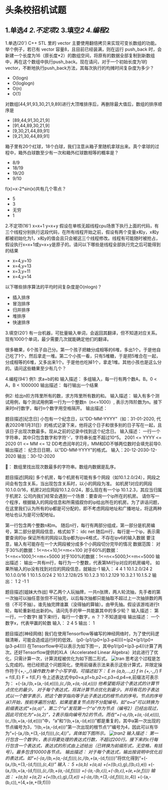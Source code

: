 # 头条校招机试题

## 1.单选*4  2.不定项*2  3.填空*2  4.编程*2

1.单选(20')
C++ STL 里的 vector 主要使用翻倍拷贝来实现可变长数组的功能。举个例子，若已有 vector 容量8，且目前已经装满，则在运行 push_back 时，会新建一个长度为16（原长度*2）的数组空间，将原有的数据全部复制到新数组中，再在这个数组中执行push_back。现在请问，对于一个初始长度为1的vector，不断地执行push_back方法，其每次执行的均摊时间复杂度为多少？

* O(logn)
* O(loglogn)
* O(n)
* O(1)

对数组[44,91,93,30,21,9,89]进行大顶堆排序后，再删除最大值后，数组的排序顺序是

* [89,44,91,30,21,9]
* [91,44,89,30,21,9]
* [9,30,21,44,89,91]
* [9,21,30,44,89,91]

箱子里有20个红球，18个白球，我们注意从箱子里随机拿球出来。真个拿球的过程中，箱外白球数至少有一次和箱外红球数相等的概率是？

* 8/9
* 18/19
* 19/20
* 9/10

f(x)=x-2*sin(x)共有几个零点？

* 5
* 3
* 无穷
* 1

2.不定项(16')
x=x+1
y=x+y
假设在单核无超线程cpu场景下执行上面的代码，有三个线程分别执行这段代码，在所有线程开始之前，假设有两个变量x和y，x和y都被初始化为1，x和y的值会且只会被这三个线程修改。线程有可能随时被抢占，假设执行x=x+1或y=x+y是原子的。请问以下哪些是线程全部执行完之后可能得到的结果

* x=4,y=10
* x=4,y=13
* x=3,y=11
* x=4,y=14

以下哪些排序算法的平均时间复杂度是O(nlogn)？

* 插入排序
* 冒泡排序
* 归并排序
* 堆排序
* 快速排序

3.填空(20')
有一台机器，可批量输入单词，会返回其翻译，但不知道对应关系。
现有1000个单词，最少需要几次就能确定他们的翻译。

很多糖果，6个孩子自己分。第一个孩子把糖分成相等的6堆，多出1个。于是他自己吃了1个，然后拿走一堆。第二个小孩一看，只有5堆糖，于是把5堆合在一起，分成相等的6堆，又多出来1个。于是他也吃掉1个，拿走1堆。其他小孩也是这么分的。请问这些糖果至少有几个？

4.编程(94')
例1:
求a+b的和
输入描述：
多组输入，每一行有两个数A，B。0 < A，B < 1000000
输出描述：
每行输出一个结果

例2:
给出n阶方阵里所有的数，求方阵里所有数的和。
输入描述：
输入有多个测试用例，每个测试用例第一行为一个整数n（n<=1000）, 表示方阵阶数为n。接下来时n行数字，每行n个数字用空格隔开。
输出描述：

题目描述[纪念日]
小包有一个纪念日，以“DD-MM-YYYY”（如：31-01-2020, 代表2020年1月31日）的格式记录下来，他将这个日子和很多别的日子写在一起，且该日子出现次数最多。现从之前的记录中找到这个纪念日。
输入描述：
一行一个字符串，其中只包含数字和字符‘-’，字符串长度不超过10^5。
2001 <= YYYY <= 2020
01 <= MM <= 12
DD考虑闰年的2月，MM和DD不够两位数时会填充前导0.
输出描述：
纪念日日期，以“DD-MM-YYYY”的格式。
输入：20-12-2030-12-2020
输出：30-12-2020

🐻：
数组里找出现次数最多的字符串。数组内数据是乱序。

题目描述[网段]
多个机房，每个机房有可能有多个网段（如10.1.2.0/24），网段之间会有包含关系，当出现包含关系时，以小的网段为准。
如机房1对应的网段10.1.0.0/16，机房2对应网段10.1.2.0/24，那么现在有一个ip 10.1.2.3，其应当归属于机房2.
公司内我们经常会遇到一个场景：要查询一个ip所在的机房。
请你写一个程序，根据输入的网段信息和所需插叙你的ip给出所在的机房。为了讲话问题，在这里我们认为所有的ip都是可分配的，即不考虑网段地址和广播地址，将这两种地址也认为是可分配地址。

第一行包含两个整数n和m。
随后n行，每行有两部分组成，第一部分是机房编号，第二部分是网段信息，格式如下：
idc net
随后m行，每行是一个ip，表示需要查询的ip
保证所有的网段以及ip都为ipv4格式，不存在ipv6的输入数据
要注意，输入有可能存在一个大网段被分成多个小网段切分完毕的情况
数据范围：
对于30%的数据：1<=n<=10,1<=m<=100
对于60%的数据：1<=n<=1000,1<=m<=5000
对于100%的数据：1<=n<=5000,1<=m<=5000
输出描述：
输出一共有m行，每行为一个整数，代表第Mi行ip对应的机房编号。
如果所输入的ip没有找到对应的网段信息，就输出-1
输入：
4 4
1 10.1.2.0/24
2 10.1.0.0/16
1 10.1.5.0/24
2 10.1.2.128/25
10.1.2.3
10.1.2.129
10.3.2.1
10.1.5.2
输出：
1
2
-1
1

题目描述[姐妹大作战]
甲乙两个人玩抽牌，一共n张牌，两人轮流抽，先手者的第一次抽可以抽任意张但不可抽完，以后每次抽都只能抽取不超过上一次抽排数的两倍（不可不抽）。谁先抽完牌谁赢（没得抽的算输）。由甲先抽。假设该游戏进行t轮，每轮重新给出新的n。请问先手的甲一共能赢其中的多少轮？
输入描述：
第一行，一个数字t
接下来t行，每行一个数字，n
？？不知道是啥
输出描述：
一个数字x，代表甲赢的轮数
输入：
2
4
5
输出：
1

题目描述[神经网络]
我们在使用Tensorflow等编写的神经网络时，为了使代码逻辑清晰，可能会造成运行时的低效。
(p0-(p1/(p0+(p3-p4))))+(p2*(p1/(p0+(p3-p4))))
在Tensorflow中可以表示为如下图一，其中p1/(p0+(p3-p4))计算了两次。还好Tensorflow提供的XLA（Accelerated Linear Algebra）对此进行了优化，只需计算一次，计算流程被优化为如下图二形式。
![tran](/assets/37/tran.png)
思考这个过程是怎么完成的。他已经把这个问题简化，使用前缀表示法来表示这些计算式，并限定操作符于{+,-,*,/}操作数为单个小写字母。可描述如下：
E in {a,b,...,z}
f in {+,-,*,/}
F = f(E,E)
F = f(E,F)
令上述表达式中p0=a,p1=b,p2=c,p3=d,p4=e,前缀法可表示为：
+(-(a,/(b,+(a,-(d,e)))),*(c,/(b,+(a,-(d,e))))
他希望能将这个表达式的计算节点优化的最少。
对于每个表达式，将其计算节点优化到最少。并将有花的子表达式以一个数字表示，把这个数字指向等于此子表达式的根节点的序号。节点的序号从1开始，按前序遍历分配，如果是重复节点则不分配编号。如“a+a”可以转换为前缀表达式“+(a,a)”，第二个“a”发现第一个“a”作为节点（编号2）已经出现过，因此可优化为“+(a,2)”，2表示指向编号为2的节点。而在“+(-a,/(b,+(a,-(d,e)))),*(c,/(b,+(a,-(d,e))))”中，“a”和“/(b,+(a,-(d,e)))”都是重复的，其中a第一次出现的节点编号为3，“/(b,+(a,-(d,e)))”第一次出现的根节点“/”编号为4，因此可以有华为“+(-(a,/(b,+(3,-(d,f)))),*(c,4))”。具体如下图所示。
![tran2](/assets/37/tran2.jpg)
输入描述：
第一行包含一个数字c，表示将要处理的表达式行数，不超过200行。接下来的c行每行包含一个表达式，表达式的形式由上述给出（已转换为前缀形式，无空格，有括号）。最多包含10000各节点。
输出描述：
对于每个表达式，输出按说明中优化后的表达式。如“+(-(a,/(b,+(a,-(d,f)))),*(c,/(b,+(a,-(d,f)))))”将优化得到“+(-(a,/(b,+(3,-(d,f)))),*(c,4))”
输入：
5
+(a,b)
+(a,a)
+(+(*(b,c),g),*(*(b,c),e))
+(-(a,/(b,+(a,-(d,f)))),*(c,/(b,+(a,-(d,f)))))
+(-(a,-(b,c)),+(-(b,c),+(e,+(e,f))))
输出：
+(a,b)
+(a,2)
+(+(*(b,c),g),*(3,e))
+(-(a,/(b,+(3,-(d,f)))),*(c,4))
+(-(a,-(b,c)),+(4,+(e,+(9,f))))
